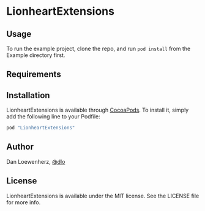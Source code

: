 # LionheartExtensions

## Usage

To run the example project, clone the repo, and run `pod install` from the Example directory first.

## Requirements

## Installation

LionheartExtensions is available through [CocoaPods](http://cocoapods.org). To install
it, simply add the following line to your Podfile:

```ruby
pod "LionheartExtensions"
```

## Author

Dan Loewenherz, [@dlo](https://github.com/dlo)

## License

LionheartExtensions is available under the MIT license. See the LICENSE file for more info.
